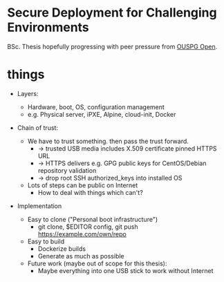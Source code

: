 # Secure Deployment for Challenging Environments

BSc. Thesis hopefully progressing with peer pressure from [OUSPG Open](https://github.com/ouspg/ouspg-open).


# things

 * Layers:
   * Hardware, boot, OS, configuration management
   * e.g. Physical server, iPXE, Alpine, cloud-init, Docker

 * Chain of trust:
   * We have to trust something. then pass the trust forward.
     * -> trusted USB media includes X.509 certificate pinned HTTPS URL
     * -> HTTPS delivers e.g. GPG public keys for CentOS/Debian repository validation
     * -> drop root SSH authorized_keys into installed OS
   * Lots of steps can be public on Internet
     * How to deal with things which can't?

 * Implementation
   * Easy to clone ("Personal boot infrastructure")
     * git clone, $EDITOR config, git push https://example.com/own/repo
   * Easy to build
     * Dockerize builds
     * Generate as much as possible
   * Future work (maybe out of scope for this thesis):
     * Maybe everything into one USB stick to work without Internet
